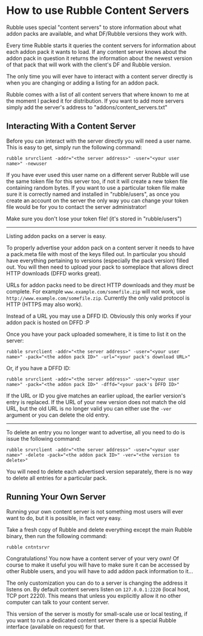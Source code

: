
How to use Rubble Content Servers
========================================================================================================================

Rubble uses special "content servers" to store information about what addon packs are available, and what DF/Rubble
versions they work with.

Every time Rubble starts it queries the content servers for information about each addon pack it wants to load. If any
content server knows about the addon pack in question it returns the information about the newest version of that pack
that will work with the client's DF and Rubble version.

The only time you will ever have to interact with a content server directly is when you are changing or adding a listing
for an addon pack.

Rubble comes with a list of all content servers that where known to me at the moment I packed it for distribution. If you
want to add more servers simply add the server's address to "addons/content_servers.txt"


Interacting With a Content Server
------------------------------------------------------------------------------------------------------------------------

Before you can interact with the server directly you will need a user name. This is easy to get, simply run the following
command:

	rubble srvrclient -addr="<the server address>" -user="<your user name>" -newuser

If you have ever used this user name on a different server Rubble will use the same token file for this server too, if
not it will create a new token file containing random bytes. If you want to use a particular token file make sure it is
correctly named and installed in "rubble/users", as once you create an account on the server the only way you can change
your token file would be for you to contact the server administrator!

Make sure you don't lose your token file! (it's stored in "rubble/users")

* * *

Listing addon packs on a server is easy.

To properly advertise your addon pack on a content server it needs to have a pack.meta file with most of the keys filled
out. In particular you should have everything pertaining to versions (especially the pack version) filled out. You will
then need to upload your pack to someplace that allows direct HTTP downloads (DFFD works great).

URLs for addon packs need to be direct HTTP downloads and they *must* be complete. For example `www.example.com/somefile.zip`
will not work, use `http://www.example.com/somefile.zip`. Currently the only valid protocol is HTTP (HTTPS may also work).

Instead of a URL you may use a DFFD ID. Obviously this only works if your addon pack is hosted on DFFD :P

Once you have your pack uploaded somewhere, it is time to list it on the server:

	rubble srvrclient -addr="<the server address>" -user="<your user name>" -pack="<the addon pack ID>" -url="<your pack's download URL>"

Or, if you have a DFFD ID:

	rubble srvrclient -addr="<the server address>" -user="<your user name>" -pack="<the addon pack ID>" -dffd="<your pack's DFFD ID>"

If the URL or ID you give matches an earlier upload, the earlier version's entry is replaced. If the URL of your new version
does not match the old URL, but the old URL is no longer valid you can either use the `-ver` argument or you can delete
the old entry.

* * *

To delete an entry you no longer want to advertise, all you need to do is issue the following command:

	rubble srvrclient -addr="<the server address>" -user="<your user name>" -delete -pack="<the addon pack ID>" -ver="<the version to delete>"

You will need to delete each advertised version separately, there is no way to delete all entries for a particular pack.


Running Your Own Server
------------------------------------------------------------------------------------------------------------------------

Running your own content server is not something most users will ever want to do, but it is possible, in fact very easy.

Take a fresh copy of Rubble and delete everything except the main Rubble binary, then run the following command:

	rubble cntntsrvr

Congratulations! You now have a content server of your very own! Of course to make it useful you will have to make sure
it can be accessed by other Rubble users, and you will have to add addon pack information to it...

The only customization you can do to a server is changing the address it listens on. By default content servers listen on
`127.0.0.1:2220` (local host, TCP port 2220). This means that unless you explicitly allow it no other computer can talk
to your content server.

This version of the server is mostly for small-scale use or local testing, if you want to run a dedicated content server
there is a special Rubble interface (available on request) for that.

